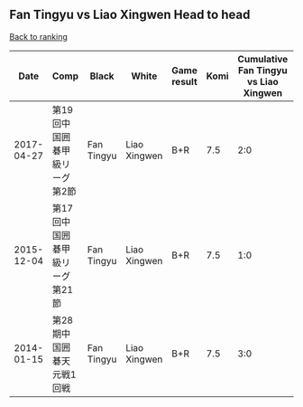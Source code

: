 ## Fan Tingyu vs Liao Xingwen Head to head

[Back to ranking](../../index.md)




| **Date** | **Comp** | **Black** | **White** | **Game result** | **Komi** | **Cumulative Fan Tingyu vs Liao Xingwen** | **Fan Tingyu streak** | **Liao Xingwen streak** | 
| --- | --- | --- | --- | --- | --- | --- | --- | --- |
| 2017-04-27 | 第19回中国囲碁甲級リーグ第2節 | Fan Tingyu | Liao Xingwen | B+R | 7.5 | 2:0 | 2 | 0 | 
| 2015-12-04 | 第17回中国囲碁甲級リーグ第21節 | Fan Tingyu | Liao Xingwen | B+R | 7.5 | 1:0 | 1 | 0 | 
| 2014-01-15 | 第28期中国囲碁天元戦1回戦 | Fan Tingyu | Liao Xingwen | B+R | 7.5 | 3:0 | 3 | 0 |




